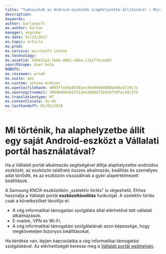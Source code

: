 ```yaml
---
title: "Tudnivalók az Android-eszközök alaphelyzetbe állításáról | Microsoft Docs"
description: 
keywords: 
author: barlanmsft
ms.author: barlan
manager: angrobe
ms.date: 01/23/2017
ms.topic: article
ms.prod: 
ms.service: microsoft-intune
ms.technology: 
ms.assetid: 5d4e31a2-7bda-4d62-a0ba-c31e77ecea03
searchScope: User help
ROBOTS: 
ms.reviewer: arnab
ms.suite: ems
ms.custom: intune-enduser
ms.openlocfilehash: 4095ffc0da85501ec4649940d886b4d9a4719c7a
ms.sourcegitcommit: 5004b9564915712b41860df20324f39fac3dc27d
ms.translationtype: HT
ms.contentlocale: hu-HU
ms.lasthandoff: 01/03/2018
---
```

# <a name="what-happens-if-you-reset-your-android-device-using-the-company-portal"></a>Mi történik, ha alaphelyzetbe állít egy saját Android-eszközt a Vállalati portál használatával?

Ha a Vállalati portál alkalmazás segítségével állítja alaphelyzetbe androidos eszközét, az eszközön található összes alkalmazás, beállítás és személyes adat törlődik,  és az eszközön visszaállnak a gyári alapértelmezett beállítások.

A Samsung KNOX-eszközökön „szelektív törlés” is végezhető. Ehhez használja a Vállalati portál **eszközeltávolítás** funkcióját. A szelektív törlés csak a következőket távolítja el:

- A cég informatikai támogatási szolgálata által elérhetővé tett vállalati alkalmazások.
- E-mailek, VPN és Wi-Fi.
- A cég informatikai támogatási szolgálatának azon képessége, hogy megköveteljen bizonyos beállításokat.

Ha kérdése van, lépjen kapcsolatba a cég informatikai támogatási szolgálatával. Az elérhetőségét keresse meg a [Vállalati portál webhelyén](https://portal.manage.microsoft.com#HelpDeskDialog).
